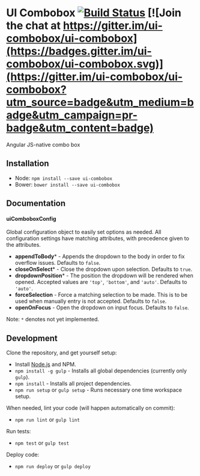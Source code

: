 # UI Combobox [![Build Status](https://travis-ci.org/ui-combobox/ui-combobox.svg?branch=master)](https://travis-ci.org/ui-combobox/ui-combobox) [![Join the chat at https://gitter.im/ui-combobox/ui-combobox](https://badges.gitter.im/ui-combobox/ui-combobox.svg)](https://gitter.im/ui-combobox/ui-combobox?utm_source=badge&utm_medium=badge&utm_campaign=pr-badge&utm_content=badge)
Angular JS-native combo box

## Installation

- Node: `npm install --save ui-combobox`
- Bower: `bower install --save ui-combobox`

## Documentation

#### uiComboboxConfig
Global configuration object to easily set options as needed. All configuration settings have matching attributes, with precedence given to the attributes.

- **appendToBody*** - Appends the dropdown to the body in order to fix overflow issues. Defaults to `false`.
- **closeOnSelect*** - Close the dropdown upon selection. Defaults to `true`.
- **dropdownPosition*** - The position the dropdown will be rendered when opened. Accepted values are `'top'`, `'bottom'`, and `'auto'`. Defaults to `'auto'`.
- **forceSelection** - Force a matching selection to be made. This is to be used when manually entry is not accepted. Defaults to `false`.
- **openOnFocus** - Open the dropdown on input focus. Defaults to `false`.

Note: `*` denotes not yet implemented.

## Development

Clone the repository, and get yourself setup:

- Install [Node.js](https://nodejs.org/) and NPM.
- `npm install -g gulp` - Installs all global dependencies (currently only `gulp`).
- `npm install` - Installs all project dependencies.
- `npm run setup` or `gulp setup` - Runs necessary one time workspace setup.

When needed, lint your code (will happen automatically on commit):

- `npm run lint` or `gulp lint`

Run tests:

- `npm test` or `gulp test`

Deploy code:

- `npm run deploy` or `gulp deploy`
